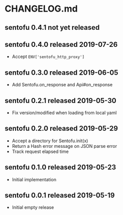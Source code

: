
# CHANGELOG.md


## sentofu 0.4.1  not yet released


## sentofu 0.4.0  released 2019-07-26

* Accept `ENV['sentofu_http_proxy']`


## sentofu 0.3.0  released 2019-06-05

* Add Sentofu.on_response and Api#on_response


## sentofu 0.2.1  released 2019-05-30

* Fix version/modified when loading from local yaml


## sentofu 0.2.0  released 2019-05-29

* Accept a directory for Sentofu.init(x)
* Return a Hash error message on JSON parse error
* Track request elapsed time


## sentofu 0.1.0  released 2019-05-23

* Initial implementation


## sentofu 0.0.1  released 2019-05-19

* Initial empty release

